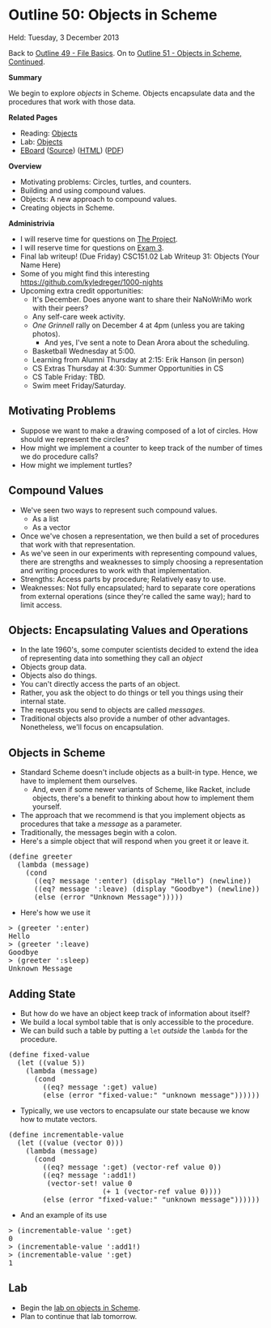 Outline 50: Objects in Scheme
=============================

Held: Tuesday, 3 December 2013

Back to [Outline 49 - File Basics](outline.49.html).
On to [Outline 51 - Objects in Scheme, Continued](outline.51.html).

**Summary**

We begin to explore *objects* in Scheme.  Objects encapsulate data and
the procedures that work with those data.

**Related Pages**

* Reading: [Objects](../readings/objects-reading.html)
* Lab: [Objects](../labs/objects-lab.html)
* [EBoard](../eboards/50.md) 
  ([Source](../eboards/50.md))
  ([HTML](../eboards/50.html))
  ([PDF](../eboards/50.pdf))

**Overview**

* Motivating problems: Circles, turtles, and counters.
* Building and using compound values.
* Objects: A new approach to compound values.
* Creating objects in Scheme.

**Administrivia**

* I will reserve time for questions on [The Project](../assignments/project.html).
* I will reserve time for questions on [Exam 3](../assignments/exam.03.html).
* Final lab writeup!  (Due Friday)
  CSC151.02 Lab Writeup 31: Objects (Your Name Here)
* Some of you might find this interesting
  <https://github.com/kyledreger/1000-nights>
* Upcoming extra credit opportunities:
    * It's December.  Does anyone want to share their NaNoWriMo work with 
      their peers?
    * Any self-care week activity.
    * _One Grinnell_ rally on December 4 at 4pm (unless you are taking photos).
        * And yes, I've sent a note to Dean Arora about the scheduling.
    * Basketball Wednesday at 5:00.
    * Learning from Alumni Thursday at 2:15: Erik Hanson (in person)
    * CS Extras Thursday at 4:30: Summer Opportunities in CS
    * CS Table Friday: TBD.
    * Swim meet Friday/Saturday.

Motivating Problems
-------------------

* Suppose we want to make a drawing composed of a lot of circles.
  How should we represent the circles?
* How might we implement a counter to keep track of the number
  of times we do procedure calls?
* How might we implement turtles?

Compound Values
---------------

* We've seen two ways to represent such compound values.
    * As a list
    * As a vector
* Once we've chosen a representation, we then build a set of procedures
  that work with that representation.
* As we've seen in our experiments with representing compound
  values, there are strengths and weaknesses to simply choosing
  a representation and writing procedures to work with that
  implementation.
* Strengths: Access parts by procedure; Relatively easy to use.
* Weaknesses: Not fully encapsulated; hard to separate core
  operations from external operations (since they're called
  the same way); hard to limit access.

Objects: Encapsulating Values and Operations
--------------------------------------------

* In the late 1960's, some computer scientists decided to extend
  the idea of representing data into something they call an
  *object*
* Objects group data.
* Objects also do things.
* You can't directly access the parts of an object.
* Rather, you ask the object to do things or tell you things using their
  internal state.
* The requests you send to objects are called *messages*.
* Traditional objects also provide a number of other advantages.  
  Nonetheless, we'll focus on encapsulation.

Objects in Scheme
-----------------

* Standard Scheme doesn't include objects as a built-in type.  Hence, we
  have to implement them ourselves.
    * And, even if some newer variants of Scheme, like Racket, include
      objects, there's a benefit to thinking about how to implement them
      yourself.
* The approach that we recommend is that you implement objects as
  procedures that take a *message* as a parameter.
* Traditionally, the messages begin with a colon.
* Here's a simple object that will respond when you greet it or
  leave it.
<pre>
(define greeter
  (lambda (message)
    (cond 
      ((eq? message ':enter) (display "Hello") (newline))
      ((eq? message ':leave) (display "Goodbye") (newline))
      (else (error "Unknown Message")))))
</pre>
* Here's how we use it
<pre>
&gt; <kbd>(greeter ':enter)</kbd>
<schemeout>Hello</schemeout>
&gt; <kbd>(greeter ':leave)</kbd>
<schemeout>Goodbye</schemeout>
&gt; <kbd>(greeter ':sleep)</kbd>
<schemeout>Unknown Message</schemeout>
</pre>

Adding State
------------

* But how do we have an object keep track of information about itself?
* We build a local symbol table that is only accessible to the
  procedure.  
* We can build such a table by putting a <code>let</code>
  *outside* the <code>lambda</code> for the procedure.
<pre>
(define fixed-value
  (let ((value 5))
    (lambda (message)
      (cond
        ((eq? message ':get) value)
        (else (error "fixed-value:" "unknown message"))))))
</pre>
* Typically, we use vectors to encapsulate our state because
  we know how to mutate vectors.
<pre>
(define incrementable-value
  (let ((value (vector 0)))
    (lambda (message)
      (cond
        ((eq? message ':get) (vector-ref value 0))
        ((eq? message ':add1!)
         (vector-set! value 0 
                      (+ 1 (vector-ref value 0))))
        (else (error "fixed-value:" "unknown message"))))))
</pre>
* And an example of its use
<pre>
&gt; <kbd>(incrementable-value ':get)</kbd>
<schemeresult>0</schemeresult>
&gt; <kbd>(incrementable-value ':add1!)</kbd>
&gt; <kbd>(incrementable-value ':get)</kbd>
<schemeresult>1</schemeresult>
</pre>

Lab
---

* Begin the [lab on objects in Scheme](../labs/objects-lab.html).
* Plan to continue that lab tomorrow.

